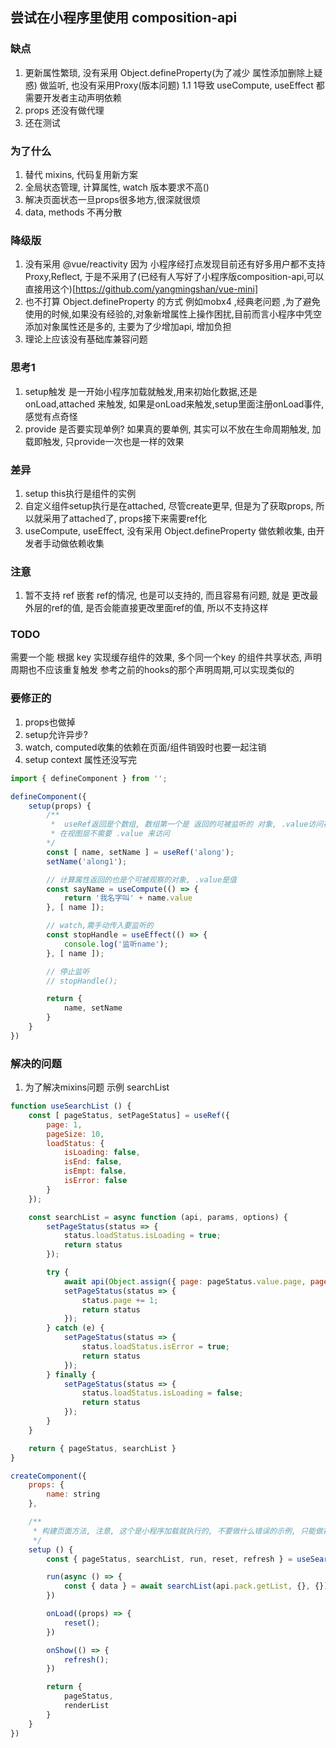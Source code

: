 ## 尝试在小程序里使用 composition-api

### 缺点
1. 更新属性繁琐, 没有采用 Object.defineProperty(为了减少 属性添加删除上疑惑) 做监听, 也没有采用Proxy(版本问题)
    1.1 1导致 useCompute, useEffect 都需要开发者主动声明依赖
2. props 还没有做代理
3. 还在测试

### 为了什么
1. 替代 mixins, 代码复用新方案
2. 全局状态管理, 计算属性, watch 版本要求不高()
3. 解决页面状态一旦props很多地方,很深就很烦
4. data, methods 不再分散 


### 降级版
1. 没有采用 @vue/reactivity 因为 小程序经打点发现目前还有好多用户都不支持 Proxy,Reflect, 于是不采用了(已经有人写好了小程序版composition-api,可以直接用这个)[https://github.com/yangmingshan/vue-mini]
2. 也不打算 Object.defineProperty 的方式 例如mobx4 ,经典老问题 ,为了避免使用的时候,如果没有经验的,对象新增属性上操作困扰,目前而言小程序中凭空添加对象属性还是多的, 主要为了少增加api, 增加负担
3. 理论上应该没有基础库兼容问题


### 思考1
1. setup触发 是一开始小程序加载就触发,用来初始化数据,还是 onLoad,attached 来触发, 如果是onLoad来触发,setup里面注册onLoad事件,感觉有点奇怪
2. provide 是否要实现单例? 如果真的要单例, 其实可以不放在生命周期触发, 加载即触发, 只provide一次也是一样的效果


### 差异
1. setup this执行是组件的实例
2. 自定义组件setup执行是在attached, 尽管create更早, 但是为了获取props, 所以就采用了attached了, props接下来需要ref化
3. useCompute, useEffect, 没有采用 Object.defineProperty 做依赖收集, 由开发者手动做依赖收集


### 注意
1. 暂不支持 ref 嵌套 ref的情况, 也是可以支持的, 而且容易有问题, 就是 更改最外层的ref的值, 是否会能直接更改里面ref的值, 所以不支持这样

### TODO
需要一个能 根据 key 实现缓存组件的效果, 多个同一个key 的组件共享状态, 声明周期也不应该重复触发
参考之前的hooks的那个声明周期,可以实现类似的

### 要修正的
1. props也做掉
2. setup允许异步?
3. watch, computed收集的依赖在页面/组件销毁时也要一起注销
4. setup context 属性还没写完


```js
import { defineComponent } from '';

defineComponent({
    setup(props) {
        /**
         *  useRef返回是个数组, 数组第一个是 返回的可被监听的 对象, .value访问存储的值, 返回的第二个是个方法,用来触发改变的
         * 在视图层不需要 .value 来访问
        */
        const [ name, setName ] = useRef('along');
        setName('along1');

        // 计算属性返回的也是个可被观察的对象, .value是值
        const sayName = useCompute(() => {
            return '我名字叫' + name.value
        }, [ name ]);

        // watch,需手动传入要监听的
        const stopHandle = useEffect(() => {
            console.log('监听name');            
        }, [ name ]);

        // 停止监听
        // stopHandle();

        return {
            name, setName
        }
    }
})


```

### 解决的问题
1. 为了解决mixins问题
示例 searchList

```js
function useSearchList () {
    const [ pageStatus, setPageStatus] = useRef({
        page: 1,
        pageSize: 10,
        loadStatus: {
            isLoading: false,
            isEnd: false,
            isEmpt: false,
            isError: false
        }
    });

    const searchList = async function (api, params, options) {
        setPageStatus(status => {
            status.loadStatus.isLoading = true;
            return status
        });

        try {
            await api(Object.assign({ page: pageStatus.value.page, pageSize: pageStatus.value.pageSize }, params));
            setPageStatus(status => {
                status.page += 1;
                return status
            });
        } catch (e) {
            setPageStatus(status => {
                status.loadStatus.isError = true;
                return status
            });
        } finally {
            setPageStatus(status => {
                status.loadStatus.isLoading = false;
                return status
            });
        }
    }

    return { pageStatus, searchList }
}

createComponent({
    props: {
        name: string
    },

    /** 
     * 构建页面方法, 注意, 这个是小程序加载就执行的, 不要做什么错误的示例, 只能做初始化的
     */
    setup () {
        const { pageStatus, searchList, run, reset, refresh } = useSearchList();

        run(async () => {
            const { data } = await searchList(api.pack.getList, {}, {});
        })

        onLoad((props) => {
            reset();
        })

        onShow(() => {
            refresh();
        })

        return {
            pageStatus,
            renderList
        }
    }
})

```
